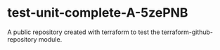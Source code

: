 # test-unit-complete-A-5zePNB
A public repository created with terraform to test the terraform-github-repository module.
